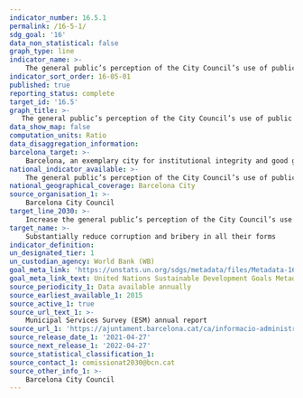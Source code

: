 ```yaml
---
indicator_number: 16.5.1
permalink: /16-5-1/
sdg_goal: '16'
data_non_statistical: false
graph_type: line
indicator_name: >-
    The general public’s perception of the City Council’s use of public money (ratio of positive and negative responses)
indicator_sort_order: 16-05-01
published: true
reporting_status: complete
target_id: '16.5'
graph_title: >-
   The general public’s perception of the City Council’s use of public money (ratio of positive and negative responses)
data_show_map: false
computation_units: Ratio
data_disaggregation_information:
barcelona_target: >-
    Barcelona, an exemplary city for institutional integrity and good governance
national_indicator_available: >-
    The general public’s perception of the City Council’s use of public money (ratio of positive and negative responses)
national_geographical_coverage: Barcelona City
source_organisation_1: >-
    Barcelona City Council
target_line_2030: >-
    Increase the general public’s perception of the City Council’s use of public money by 20 positive points
target_name: >-
    Substantially reduce corruption and bribery in all their forms
indicator_definition:
un_designated_tier: 1
un_custodian_agency: World Bank (WB)
goal_meta_link: 'https://unstats.un.org/sdgs/metadata/files/Metadata-16-05-01.pdf'
goal_meta_link_text: United Nations Sustainable Development Goals Metadata (pdf 894kB)
source_periodicity_1: Data available annually
source_earliest_available_1: 2015
source_active_1: true
source_url_text_1: >-
    Municipal Services Survey (ESM) annual report
source_url_1: 'https://ajuntament.barcelona.cat/ca/informacio-administrativa/registre-enquestes-i-estudis-opinio'
source_release_date_1: '2021-04-27'
source_next_release_1: '2022-04-27'
source_statistical_classification_1: 
source_contact_1: comissionat2030@bcn.cat
source_other_info_1: >-
    Barcelona City Council
---
```

